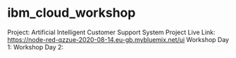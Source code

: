 # ibm_cloud_workshop
Project: Artificial Intelligent Customer Support System
Project Live Link: https://node-red-qzzue-2020-08-14.eu-gb.mybluemix.net/ui
Workshop Day 1: 
Workshop Day 2:
